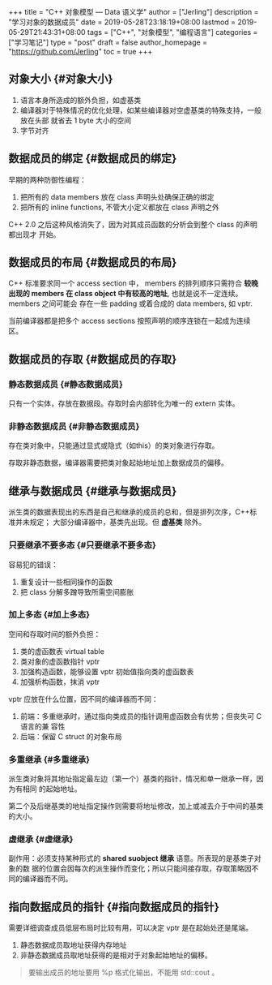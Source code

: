 +++
title = "C++ 对象模型 — Data 语义学"
author = ["Jerling"]
description = "学习对象的数据成员"
date = 2019-05-28T23:18:19+08:00
lastmod = 2019-05-29T21:43:31+08:00
tags = ["C++", "对象模型", "编程语言"]
categories = ["学习笔记"]
type = "post"
draft = false
author_homepage = "https://github.com/Jerling"
toc = true
+++

## 对象大小 {#对象大小}

1.  语言本身所造成的额外负担，如虚基类
2.  编译器对于特殊情况的优化处理，如某些编译器对空虚基类的特殊支持，一般放在头部
    就省去 1 byte 大小的空间
3.  字节对齐


## 数据成员的绑定 {#数据成员的绑定}

早期的两种防御性编程：

1.  把所有的 data members 放在 class 声明头处确保正确的绑定
2.  把所有的 inline functions, 不管大小定义都放在 class 声明之外

C++ 2.0 之后这种风格消失了，因为对其成员函数的分析会到整个 class 的声明都出现才
开始。


## 数据成员的布局 {#数据成员的布局}

C++ 标准要求同一个 access section 中， members 的排列顺序只需符合 **较晚出现的
members 在 class object 中有较高的地址**, 也就是说不一定连续。 members 之间可能会
存在一些 padding 或着合成的 data members, 如 vptr.

当前编译器都是把多个 access sections 按照声明的顺序连锁在一起成为连续区。


## 数据成员的存取 {#数据成员的存取}


### 静态数据成员 {#静态数据成员}

只有一个实体，存放在数据段。存取时会内部转化为唯一的 extern 实体。


### 非静态数据成员 {#非静态数据成员}

存在类对象中，只能通过显式或隐式（如this）的类对象进行存取。

存取非静态数据，编译器需要把类对象起始地址加上数据成员的偏移。


## 继承与数据成员 {#继承与数据成员}

派生类的数据表现出的东西是自己和继承的成员的总和，但是排列次序，C++标准并未规定；
大部分编译器中，基类先出现。但 **虚基类** 除外。


### 只要继承不要多态 {#只要继承不要多态}

容易犯的错误：

1.  重复设计一些相同操作的函数
2.  把 class 分解多蹭导致所需空间膨胀


### 加上多态 {#加上多态}

空间和存取时间的额外负担：

1.  类的虚函数表 virtual table
2.  类对象的虚函数指针 vptr
3.  加强构造函数，能够设置 vptr 初始值指向类的虚函数表
4.  加强析构函数，抹消 vptr

vptr 应放在什么位置，因不同的编译器而不同：

1.  前端：多重继承时，通过指向类成员的指针调用虚函数会有优势；但丧失可 C 语言的兼
    容性
2.  后端：保留 C struct 的对象布局


### 多重继承 {#多重继承}

派生类对象将其地址指定最左边（第一个）基类的指针，情况和单一继承一样，因为有相同
的起始地址。

第二个及后继基类的地址指定操作则需要将地址修改，加上或减去介于中间的基类的大小。


### 虚继承 {#虚继承}

副作用：必须支持某种形式的 **shared suobject 继承** 语意。所表现的是基类子对象的数
据的位置会因每次的派生操作而变化；所以只能间接存取，存取策略因不同的编译器而不同。


## 指向数据成员的指针 {#指向数据成员的指针}

需要详细调查成员低层布局时比较有用，可以决定 vptr 是在起始处还是尾端。

1.  静态数据成员取地址获得内存地址
2.  非静态数据成员取地址获得的是相对于对象起始地址的偏移。

> 要输出成员的地址要用 %p 格式化输出，不能用 std::cout 。
